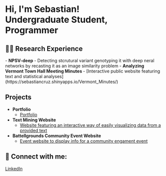 <h1>Hi, I'm Sebastian! <br/><a>Undergraduate Student</a>, <a>Programmer</a>

<h2>👨‍💻 Research Experience</h2>
- <b>NPSV-deep </b>
  - Detecting stcrutural variant genotyping it with deep neral networks by recasting it as an image similarity problem
- <b>Analyzing Vermont Town Hall Meeting Minutes </b>
  - [Interactive public website featuring text and statistical analyses](https://sebastiancruz.shinyapps.io/Vermont_Minutes/)
</b>
<h2>Projects</h2>

- <b>Portfolio</b>
  - [Portfolio](https://sebas0078.github.io/sebastiancruz.github.io/index.html)</b>
- <b>Text Mining Website</b>
  - [Website featuring an interactive way of easily visualizing data from a provided text](https://sebastiancruz.shinyapps.io/TextAnalyserApp/)</b>
- <b>Battellgrounds Community Event Website</b>
  - [Event website  to display info for a community engament event](https://sebas0078.github.io/Battellgrounds)</b>
</i>



<h2> 🤳 Connect with me:</h2>

[LinkedIn](https://www.linkedin.com/in/sebastian-cruz-549b82285?lipi=urn%3Ali%3Apage%3Ad_flagship3_profile_view_base_contact_details%3B1dteF3mKQ9WOMPy8%2FNn%2BxA%3D%3D)

